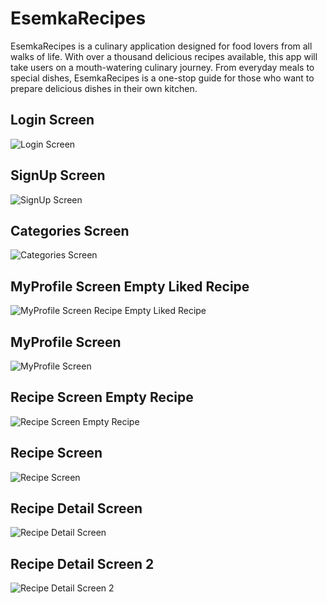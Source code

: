 # EsemkaRecipes

EsemkaRecipes is a culinary application designed for food lovers from all walks of life. With over
a thousand delicious recipes available, this app will take users on a mouth-watering culinary
journey. From everyday meals to special dishes, EsemkaRecipes is a one-stop guide for those
who want to prepare delicious dishes in their own kitchen.


## Login Screen
![Login Screen](https://github.com/ragiit/EsemkaRecipes/blob/master/UI/1.%20Login%20Screen.jpg)


## SignUp Screen
![SignUp Screen](https://github.com/ragiit/EsemkaRecipes/blob/master/UI/2.%20Sign%20Up%20Screen.jpg)


## Categories Screen
![Categories Screen](https://github.com/ragiit/EsemkaRecipes/blob/master/UI/3.%20Main%20Screen%20-%20Categories.jpg)


## MyProfile Screen Empty Liked Recipe 
![MyProfile Screen Recipe Empty Liked Recipe](https://github.com/ragiit/EsemkaRecipes/blob/master/UI/4.%20Main%20Screen%20-%20My%20Profile%20-%20Empty%20Like%20Recipe.jpg)


## MyProfile Screen 
![MyProfile Screen](https://github.com/ragiit/EsemkaRecipes/blob/master/UI/5.%20Main%20Screen%20-%20My%20Profile.jpg)


## Recipe Screen Empty Recipe 
![Recipe Screen Empty Recipe](https://github.com/ragiit/EsemkaRecipes/blob/master/UI/6.%20Empty%20Recipe%20Screen.jpg)


## Recipe Screen
![Recipe Screen](https://github.com/ragiit/EsemkaRecipes/blob/master/UI/7.%20Recipe%20Screen.jpg)



## Recipe Detail Screen
![Recipe Detail Screen](https://github.com/ragiit/EsemkaRecipes/blob/master/UI/8.%20Recipe%20Detail%20Screen.jpg)



## Recipe Detail Screen 2
![Recipe Detail Screen 2](https://github.com/ragiit/EsemkaRecipes/blob/master/UI/9.%20Recipe%20Detail%20Screen%202.jpg)

